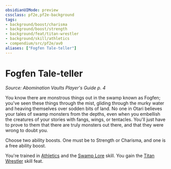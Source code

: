 ```yaml
---
obsidianUIMode: preview
cssclass: pf2e,pf2e-background
tags:
- background/boost/charisma
- background/boost/strength
- background/feat/titan-wrestler
- background/skill/athletics
- compendium/src/pf2e/av0
aliases: ["Fogfen Tale-teller"]
---
```

# Fogfen Tale-teller
*Source: Abomination Vaults Player's Guide p. 4*  

You know there are monstrous things out in the swamp known as Fogfen; you've seen these things through the mist, gliding through the murky water and heaving themselves over sodden bits of land. No one in Otari believes your tales of swamp monsters from the depths, even when you embellish the creatures of your stories with fangs, wings, or tentacles. You'll just have to prove to them that there are truly monsters out there, and that they were wrong to doubt you.

Choose two ability boosts. One must be to Strength or Charisma, and one is a free ability boost.

You're trained in [Athletics](../../skills.md#Athletics) and the [Swamp Lore](../../skills.md#Lore) skill. You gain the [Titan Wrestler](../../feats/titan-wrestler.md) skill feat.